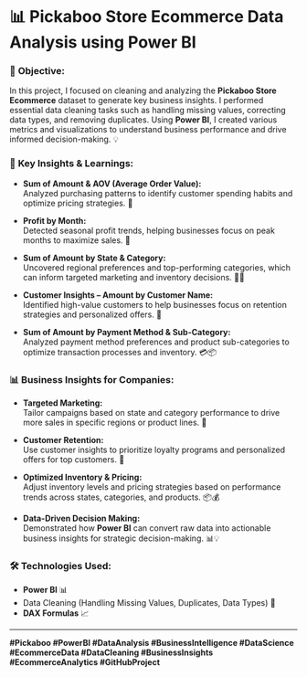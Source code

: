 # 📊 Pickaboo Store Ecommerce Data Analysis using Power BI

### 📍 **Objective:**
In this project, I focused on cleaning and analyzing the **Pickaboo Store Ecommerce** dataset to generate key business insights. I performed essential data cleaning tasks such as handling missing values, correcting data types, and removing duplicates. Using **Power BI**, I created various metrics and visualizations to understand business performance and drive informed decision-making. 💡

### 🧠 **Key Insights & Learnings:**

- **Sum of Amount & AOV (Average Order Value):**  
  Analyzed purchasing patterns to identify customer spending habits and optimize pricing strategies. 💸

- **Profit by Month:**  
  Detected seasonal profit trends, helping businesses focus on peak months to maximize sales. 📅

- **Sum of Amount by State & Category:**  
  Uncovered regional preferences and top-performing categories, which can inform targeted marketing and inventory decisions. 📍🛒

- **Customer Insights – Amount by Customer Name:**  
  Identified high-value customers to help businesses focus on retention strategies and personalized offers. 👥

- **Sum of Amount by Payment Method & Sub-Category:**  
  Analyzed payment method preferences and product sub-categories to optimize transaction processes and inventory. 💳📦

### 📊 **Business Insights for Companies:**

- **Targeted Marketing:**  
  Tailor campaigns based on state and category performance to drive more sales in specific regions or product lines. 🎯

- **Customer Retention:**  
  Use customer insights to prioritize loyalty programs and personalized offers for top customers. 💖

- **Optimized Inventory & Pricing:**  
  Adjust inventory levels and pricing strategies based on performance trends across states, categories, and products. 📦💰

- **Data-Driven Decision Making:**  
  Demonstrated how **Power BI** can convert raw data into actionable business insights for strategic decision-making. 📊💡

### 🛠️ **Technologies Used:**
- **Power BI** 📊
- Data Cleaning (Handling Missing Values, Duplicates, Data Types) 🔧
- **DAX Formulas** 📈

---

**#Pickaboo #PowerBI #DataAnalysis #BusinessIntelligence #DataScience #EcommerceData #DataCleaning #BusinessInsights #EcommerceAnalytics #GitHubProject**
